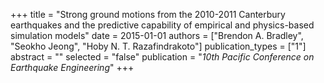 +++
title = "Strong ground motions from the 2010-2011 Canterbury earthquakes and the predictive capability of empirical and physics-based simulation models"
date = 2015-01-01
authors = ["Brendon A. Bradley", "Seokho Jeong", "Hoby N. T. Razafindrakoto"]
publication_types = ["1"]
abstract = ""
selected = "false"
publication = "*10th Pacific Conference on Earthquake Engineering*"
+++

